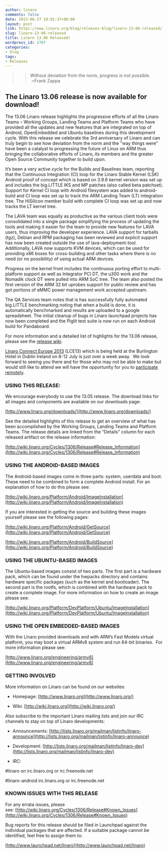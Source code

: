 ```yaml
---
author: linaro
comments: false
date: 2013-06-27 18:01:37+00:00
layout: post
link: https://www.linaro.org/blog/releases-blog/linaro-13-06-released/
slug: linaro-13-06-released
title: Linaro 13.06 Released!
wordpress_id: 2787
categories:
- blog
tags:
- Releases
---
```


<blockquote>

>
> Without deviation from the norm, progress is not possible.  ~Frank Zappa
>
>
</blockquote>




## The Linaro 13.06 release is now available for download!




The 13.06 Linaro release highlights the progressive efforts of all the Linaro Teams – Working Groups, Landing Teams and Platform Teams who have provided all the updates and new features that are integrated on top of Android, OpenEmbedded and Ubuntu baselines during this development cycle. With this release we celebrate the 3rd anniversary of Linaro and can truly begin to see how deviation from the norm and the "way things were" have been a catalyst to progressing the future of Linux on ARM thus bringing the collaborative efforts of Linaro, its members and the greater Open Source Community together to build upon.




It’s been a very active cycle for the Builds and Baselines team, reporting that the Continuous Integration (CI) loop for the Linaro Stable Kernel (LSK) Android proof of concept which is based on 3.9.6 kernel version was set up and includes the big.LITTLE IKS and MP patches (also called beta patchset). Support for Kernel CI loop with Android filesystem was added to android-build and CI loop was set up to track the ARM Landing Team (LT) integration tree. The HiSilicon member build with complete CI loop was set up and now tracks the LT kernel tree.




The LAVA team was equally as productive as the various client tools were consolidated into a single package simplifying the process of updating the tools and making it easier for the team to provide new features for LAVA users, thus improving the developer experience. LAVA support for tarballs (tgz), Debian and RPM packaging has been reviewed and explicit support has now been created outside the use of lava-deployment-tool. Additionally, LAVA now supports KVM devices, which can be used for providing x86 boxes for cross-building and other tasks where there is no need (or no possibility) of using actual ARM devices.




Progress on the kernel front includes the continuous porting effort to multi-platform support as well as Integrator PCI DT, the u300 work and the Nomadik clock DT were pulled into ARM SoC tree. The team also posted the first version of the ARM 32 bit uprobes support for public review and has got portions of eMMC power management work accepted upstream.




The QA Services team notes that is has successfully fully automated big.LITTLE benchmarking noting that when a build is done, it is automatically benchmarked and results are uploaded to a google spreadsheet. The initial cleanup of bugs in Linaro launchpad projects has now been completed and the Piglit test suite is now run on each Android build for Pandaboard.




For more information and a detailed list of highlights for the 13.06 release, please see the [release wiki](https://wiki.linaro.org/Cycles/1306/Release#Release_Information).




[Linaro Connect Europe 2013](http://www.linaro.org/connect) (LCE13) which is being held at the Burlington Hotel in Dublin Ireland on 8-12 July is just over a week away.  We look forward to seeing you there and for those who may not be able to make but would still like to attend we will have the opportunity for you to [participate remotely](http://www.linaro.org/connect/schedule).





### USING THIS RELEASE:




We encourage everybody to use the 13.05 release. The download links for all images and components are available on our downloads page:




[http://www.linaro.org/downloads/](http://www.linaro.org/downloads/)




See the detailed highlights of this release to get an overview of what has been accomplished by the Working Groups, Landing Teams and Platform Teams. The release details are linked from the “Details” column for each released artifact on the release information:




[http://wiki.linaro.org/Cycles/1306/Release#Release_Information](http://wiki.linaro.org/Cycles/1306/Release#Release_Information)





### USING THE ANDROID-BASED IMAGES




The Android-based images come in three parts: system, userdata and boot. These need to be combined to form a complete Android install. For an explanation of how to do this please see:




[http://wiki.linaro.org/Platform/Android/ImageInstallation](http://wiki.linaro.org/Platform/Android/ImageInstallation)




If you are interested in getting the source and building these images yourself please see the following pages:




[http://wiki.linaro.org/Platform/Android/GetSource](http://wiki.linaro.org/Platform/Android/GetSource)




[http://wiki.linaro.org/Platform/Android/BuildSource](http://wiki.linaro.org/Platform/Android/BuildSource)





### USING THE UBUNTU-BASED IMAGES




The Ubuntu-based images consist of two parts. The first part is a hardware pack, which can be found under the hwpacks directory and contains hardware specific packages (such as the kernel and bootloader). The second part is the rootfs, which is combined with the hardware pack to create a complete image. For more information on how to create an image please see:




[http://wiki.linaro.org/Platform/DevPlatform/Ubuntu/ImageInstallation](http://wiki.linaro.org/Platform/DevPlatform/Ubuntu/ImageInstallation)





### USING THE OPEN EMBEDDED-BASED IMAGES




With the Linaro provided downloads and with ARM’s Fast Models virtual platform, you may boot a virtual ARMv8 system and run 64-bit binaries.  For more information please see:




[http://www.linaro.org/engineering/armv8](http://www.linaro.org/engineering/armv8)





### GETTING INVOLVED




More information on Linaro can be found on our websites:




* Homepage: [http://www.linaro.org](http://www.linaro.org/)




* Wiki: [http://wiki.linaro.org](http://wiki.linaro.org/)




Also subscribe to the important Linaro mailing lists and join our IRC channels to stay on top of Linaro developments:




* Announcements: [http://lists.linaro.org/mailman/listinfo/linaro-announce](http://lists.linaro.org/mailman/listinfo/linaro-announce)




* Development: [http://lists.linaro.org/mailman/listinfo/linaro-dev](http://lists.linaro.org/mailman/listinfo/linaro-dev)




* IRC:




#linaro on irc.linaro.org or irc.freenode.net




#linaro-android irc.linaro.org or irc.freenode.net





### KNOWN ISSUES WITH THIS RELEASE




For any errata issues, please see: [http://wiki.linaro.org/Cycles/1306/Release#Known_Issues](http://wiki.linaro.org/Cycles/1306/Release#Known_Issues)




Bug reports for this release should be filed in Launchpad against the individual packages that are affected. If a suitable package cannot be identified, feel free to assign them to:




[http://www.launchpad.net/linaro](http://www.launchpad.net/linaro)
